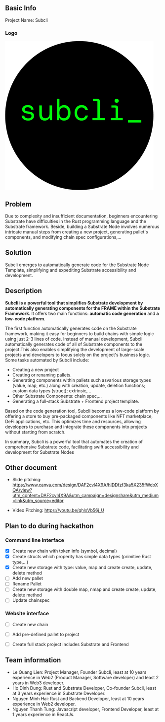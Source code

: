 ## Basic Info

Project Name: Subcli

### Logo
![logo](docs/subcli_logo.png)

## Problem 

Due to complexity and insufficient documentation, beginners encountering Substrate have difficulties in the Rust programming language and the Substrate framework. Beside, building a Substrate Node involves numerous intricate manual steps from creating a new project, generating pallet's components, and modifying chain spec configurations,...

## Solution
Subcli emerges to automatically generate code for the Substrate Node Template, simplifying and expediting Substrate accessibility and development.


## Description
**Subcli is a powerful tool that simplifies Substrate development by automatically generating components for the FRAME within the Substrate Framework**. 
It offers two main functions: **automatic code generation** and **a low-code platform**.

The first function automatically generates code on the Substrate framework, making it easy for beginners to build chains with simple logic using just 2-3 lines of code. Instead of manual development, Subcli automatically generates code of all of Substrate components to the project.This also enables simplifying the development of large-scale projects and developers to focus solely on the project's business logic. Some tasks automated by Subcli include:

- Creating a new project
- Creating or renaming pallets.
- Generating components within pallets such asvarious storage types (value, map, etc.) along with creation, update, deletion functions; custom data types (struct); extrinsic, ..
- Other Substrate Components: chain spec,...
- Generating a full-stack Substrate + Frontend project template.

Based on the code generation tool, Subcli becomes a low-code platform by offering a store to buy pre-packaged components like NFT marketplace, DeFi applications, etc. This optimizes time and resources, allowing developers to purchase and integrate these components into projects without starting from scratch.

In summary, Subcli is a powerful tool that automates the creation of comprehensive Substrate code, facilitating swift accessibility and development for Substrate Nodes

## Other document
- Slide pitching: https://www.canva.com/design/DAF2cvl4X9A/hlDDfzf3ka5X235fWcbXQA/view?utm_content=DAF2cvl4X9A&utm_campaign=designshare&utm_medium=link&utm_source=editor

- Video Pitching: https://youtu.be/qhlxVb56j_U

## Plan to do during hackathon

### Command line interface 
- [x] Create new chain with token info (symbol, decimal)
- [x] Create structs which properity has simple data types (primitive Rust type,...)
- [x] Create new storage with type: value, map and create create, update, delete method
- [ ] Add new pallet
- [ ] Rename Pallet
- [ ] Create new storage with double map, nmap and create create, update, delete method
- [ ] Update chainspec 

### Website interface
- [ ] Create new chain
- [ ] Add pre-defined pallet to project
- [ ] Create full stack project includes Substrate and Frontend


## Team information
- Le Quang Lien: Project Manager, Founder Subcli, least at 10 years experience in Web2 (Product Manager, Software developer) and least 2 years in Web3 developer.
- Ho Dinh Dung: Rust and Substrate Developer, Co-founder Subcli, least at 3 years experience in Substrate Developer.
- Nguyen Minh Hai: Rust and Backend Developer, least at 10 years experience in Web2 developer.
- Nguyen Thanh Tung: Javascript developer, Frontend Developer, least at 1 years experience in ReactJs.
